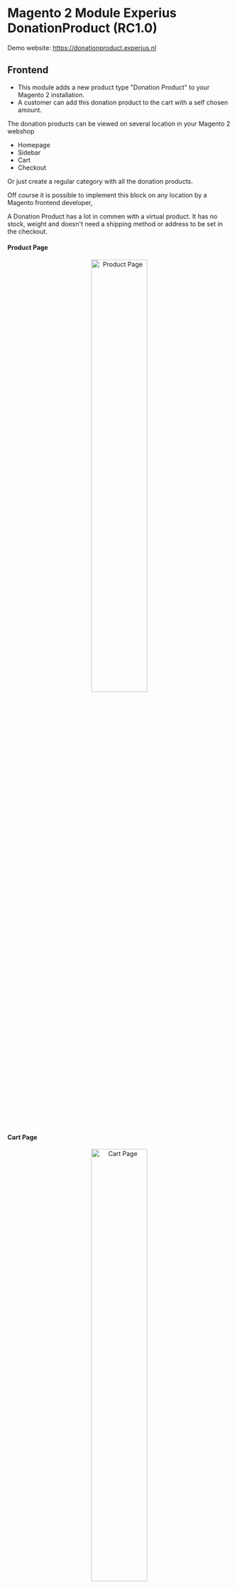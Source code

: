 <h1>Magento 2 Module Experius DonationProduct (RC1.0)</h1>

Demo website: https://donationproduct.experius.nl

<h2>Frontend</h2>

- This module adds a new product type "Donation Product" to your Magento 2 installation.
- A customer can add this donation product to the cart with a self chosen amount.

The donation products can be viewed on several location in your Magento 2 webshop
- Homepage
- Sidebar
- Cart
- Checkout

Or just create a regular category with all the donation products.

Off course it is possible to implement this block on any location by a Magento frontend developer,

A Donation Product has a lot in commen with a virtual product. It has no stock, weight and doesn't need a shipping method or address to be set in the checkout.

<h4>Product Page</h4>
<p align="center">
  <img src="https://raw.githubusercontent.com/experius/Magento-2-Module-Experius-DonationProduct/master/Docs/Screenshots/product-page.png" width="50%" title="Product Page">
</p>

<h4>Cart Page</h4>
<p align="center">
  <img src="https://raw.githubusercontent.com/experius/Magento-2-Module-Experius-DonationProduct/master/Docs/Screenshots/cart.png" width="50%" title="Cart Page">
</p>

<h4>Category Page</h4>
<p align="center">
  <img src="https://raw.githubusercontent.com/experius/Magento-2-Module-Experius-DonationProduct/master/Docs/Screenshots/category-view.png" width="50%" title="Product Page">
</p>

<h4>Sidebar Block</h4>
<p align="center">
  <img src="https://raw.githubusercontent.com/experius/Magento-2-Module-Experius-DonationProduct/master/Docs/Screenshots/donation-sidebar.png" title="Product Page">
</p>

<h4>Full Size Block</h4>
<p align="center">
  <img src="https://raw.githubusercontent.com/experius/Magento-2-Module-Experius-DonationProduct/master/Docs/Screenshots/donation-full-size.png" width="50%" title="Product Page">
</p>

<h4>Donation Modal</h4>
<p align="center">
  <img src="https://raw.githubusercontent.com/experius/Magento-2-Module-Experius-DonationProduct/master/Docs/Screenshots/donation-modal.png" width="50%" title="Product Page">
</p>

<h2>Backend</h2>

<h4>Product Type</h4>

Add a new product with type 'Donation Product'

<p align="center">
  <img src="https://raw.githubusercontent.com/experius/Magento-2-Module-Experius-DonationProduct/master/Docs/Screenshots/product-type-donation.png" width="50%" title="Product Type">
</p>

<h4>Product</h4>

You can configur the minimum donation amount.

<p align="center">
  <img src="https://raw.githubusercontent.com/experius/Magento-2-Module-Experius-DonationProduct/master/Docs/Screenshots/product-setting.png" width="50%" title="Product Setting">
</p>

<h4>Report</h4>

A report table is made to store every single Donation Product sale. You can make a export, sum up the amount per charity and tranfer the money.

<p align="center">
  <img src="https://raw.githubusercontent.com/experius/Magento-2-Module-Experius-DonationProduct/master/Docs/Screenshots/report.png" width="50%" title="Report">
</p>
<p align="center">
  <img src="https://raw.githubusercontent.com/experius/Magento-2-Module-Experius-DonationProduct/master/Docs/Screenshots/report-grid.png.png" width="50%" title="Report Grid">
</p>

<h4>Settings</h4>

There is a setting to enable or disable the complete module.
There are settings to enable and disable the visibility of blocks on several locations in your webshop.

<p align="center">
  <img src="https://raw.githubusercontent.com/experius/Magento-2-Module-Experius-DonationProduct/master/Docs/Screenshots/settings.png" width="50%" title="Settings">
</p>
